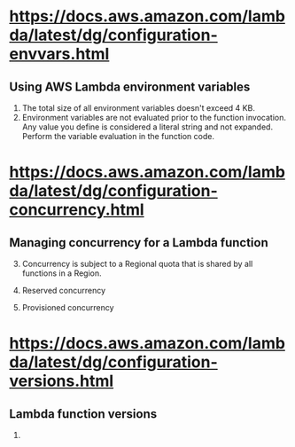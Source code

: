 # https://docs.aws.amazon.com/lambda/latest/dg/configuration-envvars.html

## Using AWS Lambda environment variables
1. The total size of all environment variables doesn't exceed 4 KB.
2. Environment variables are not evaluated prior to the function invocation. Any value you define is considered a literal string and not expanded. Perform the variable evaluation in the function code.

# https://docs.aws.amazon.com/lambda/latest/dg/configuration-concurrency.html

## Managing concurrency for a Lambda function

3. Concurrency is subject to a Regional quota that is shared by all functions in a Region.

4. Reserved concurrency

5.  Provisioned concurrency

# https://docs.aws.amazon.com/lambda/latest/dg/configuration-versions.html

## Lambda function versions

1. 
